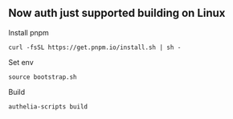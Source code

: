 <!--
 Copyright 2023 bytetrade

 Licensed under the Apache License, Version 2.0 (the "License");
 you may not use this file except in compliance with the License.
 You may obtain a copy of the License at

     http://www.apache.org/licenses/LICENSE-2.0

 Unless required by applicable law or agreed to in writing, software
 distributed under the License is distributed on an "AS IS" BASIS,
 WITHOUT WARRANTIES OR CONDITIONS OF ANY KIND, either express or implied.
 See the License for the specific language governing permissions and
 limitations under the License.
-->

## Now auth just supported building on Linux

Install pnpm
```
curl -fsSL https://get.pnpm.io/install.sh | sh -
```

Set env
```
source bootstrap.sh
```

Build
```
authelia-scripts build
```
